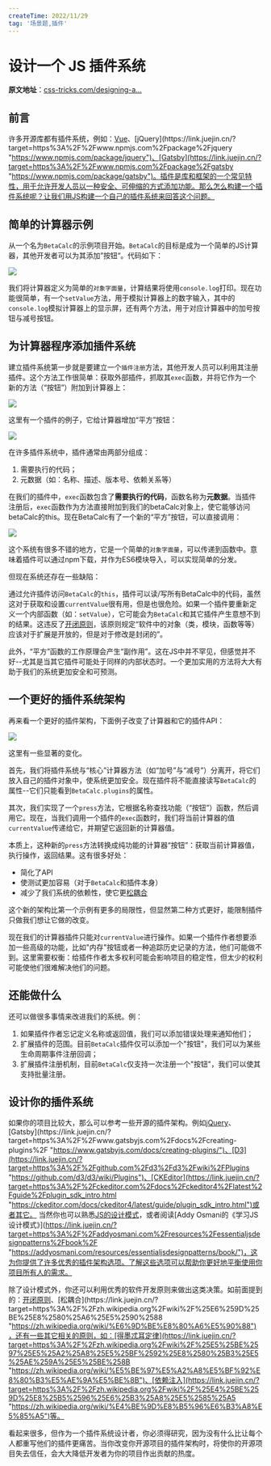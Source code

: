 ```yaml
---
createTime: 2022/11/29
tag: '场景题,插件'
---
```

# 设计一个 JS 插件系统

**原文地址**：[css-tricks.com/designing-a…](https://css-tricks.com/designing-a-javascript-plugin-system/ "https://css-tricks.com/designing-a-javascript-plugin-system/")

前言
--

许多开源库都有插件系统，例如：[Vue](https://link.juejin.cn/?target=https%3A%2F%2Fwww.npmjs.com%2Fpackage%2Fvue "https://www.npmjs.com/package/vue")、[jQuery](https://link.juejin.cn/?target=https%3A%2F%2Fwww.npmjs.com%2Fpackage%2Fjquery "https://www.npmjs.com/package/jquery")、[Gatsby](https://link.juejin.cn/?target=https%3A%2F%2Fwww.npmjs.com%2Fpackage%2Fgatsby "https://www.npmjs.com/package/gatsby")。插件是库和框架的一个常见特性，用于允许开发人员以一种安全、可伸缩的方式添加功能。那么怎么构建一个插件系统呢？让我们用JS构建一个自己的插件系统来回答这个问题。

简单的计算器示例
--------

从一个名为`BetaCalc`的示例项目开始。`BetaCalc`的目标是成为一个简单的JS计算器，其他开发者可以为其添加”按钮“。代码如下：

![](https://p6-juejin.byteimg.com/tos-cn-i-k3u1fbpfcp/c8c708a017624d65aaaffcb3a82af62b~tplv-k3u1fbpfcp-zoom-in-crop-mark:4536:0:0:0.image)

我们将计算器定义为简单的`对象字面量`，计算结果将使用`console.log`打印。现在功能很简单，有一个`setValue`方法，用于模拟计算器上的数字输入，其中的`console.log`模拟计算器上的显示屏，还有两个方法，用于对应计算器中的加号按钮与减号按钮。

为计算器程序添加插件系统
------------

建立插件系统第一步就是要建立一个`插件注册`方法，其他开发人员可以利用其注册插件。这个方法工作很简单：获取外部插件，抓取其`exec`函数，并将它作为一个新的方法（“按钮”）附加到计算器上：

![](https://p1-juejin.byteimg.com/tos-cn-i-k3u1fbpfcp/f2e4c1e8f90147f5be3e33d4d4c31909~tplv-k3u1fbpfcp-zoom-in-crop-mark:4536:0:0:0.image)

这里有一个插件的例子，它给计算器增加“平方”按钮：

![](https://p6-juejin.byteimg.com/tos-cn-i-k3u1fbpfcp/27773c9075a6425b9c38e01ae46e539c~tplv-k3u1fbpfcp-zoom-in-crop-mark:4536:0:0:0.image)

在许多插件系统中，插件通常由两部分组成：

1. 需要执行的代码；
2. 元数据（如：名称、描述、版本号、依赖关系等）

在我们的插件中，`exec`函数包含了**需要执行的代码**，函数名称为**元数据**。当插件注册后，`exec`函数作为方法直接附加到我们的betaCalc对象上，使它能够访问betaCalc的this。现在BetaCalc有了一个新的“平方”按钮，可以直接调用：

![](https://p3-juejin.byteimg.com/tos-cn-i-k3u1fbpfcp/b8aab991ae91477ab167ac4f1761948d~tplv-k3u1fbpfcp-zoom-in-crop-mark:4536:0:0:0.image)

这个系统有很多不错的地方，它是一个简单的`对象字面量`，可以传递到函数中。意味着插件可以通过npm下载，并作为ES6模块导入，可以实现简单的分发。

但现在系统还存在一些缺陷：

通过允许插件访问`BetaCalc`的`this`，插件可以读/写所有BetaCalc中的代码，虽然这对于获取和设置`currentValue`很有用，但是也很危险。如果一个插件要重新定义一个内部函数（如：`setValue`），它可能会为`BetaCalc`和其它插件产生意想不到的结果。这违反了[开闭原则](https://link.juejin.cn/?target=https%3A%2F%2Fzh.wikipedia.org%2Fwiki%2F%25E5%25BC%2580%25E9%2597%25AD%25E5%258E%259F%25E5%2588%2599 "https://zh.wikipedia.org/wiki/%E5%BC%80%E9%97%AD%E5%8E%9F%E5%88%99")，该原则规定“软件中的对象（类，模块，函数等等）应该对于扩展是开放的，但是对于修改是封闭的”。

此外，“平方”函数的工作原理会产生“副作用”。这在JS中并不罕见，但感觉并不好--尤其是当其它插件可能处于同样的内部状态时。一个更加实用的方法将大大有助于我们的系统更加安全和可预测。

一个更好的插件系统架构
-----------

再来看一个更好的插件架构，下面例子改变了计算器和它的插件API：

![](https://p3-juejin.byteimg.com/tos-cn-i-k3u1fbpfcp/2108e8b5076f4c4a9e2202ecfc290340~tplv-k3u1fbpfcp-zoom-in-crop-mark:4536:0:0:0.image)

这里有一些显著的变化。

首先，我们将插件系统与“核心”计算器方法（如“加号”与“减号”）分离开，将它们放入自己的插件对象中，使系统更加安全。现在插件将不能直接读写`BetaCalc`的属性--它们只能看到`BetaCalc.plugins`的属性。

其次，我们实现了一个`press`方法，它根据名称查找功能（“按钮”）函数，然后调用它。现在，当我们调用一个插件的`exec`函数时，我们将当前计算器的值`currentValue`传递给它，并期望它返回新的计算器值。

本质上，这种新的`press`方法转换成纯功能的计算器“按钮”：获取当前计算器值，执行操作，返回结果。这有很多好处：

* 简化了API
* 使测试更加容易（对于`BetaCalc`和插件本身）
* 减少了我们系统的依赖性，使它更[松耦合](https://link.juejin.cn/?target=https%3A%2F%2Fzh.wikipedia.org%2Fwiki%2F%25E6%259D%25BE%25E8%2580%25A6%25E5%2590%2588 "https://zh.wikipedia.org/wiki/%E6%9D%BE%E8%80%A6%E5%90%88")

这个新的架构比第一个示例有更多的局限性，但显然第二种方式更好，能限制插件只做我们想让它做的改变。

现在我们的计算器插件只能对`currentValue`进行操作。如果一个插件作者想要添加一些高级的功能，比如"内存"按钮或者一种追踪历史记录的方法，他们可能做不到。这里需要权衡：给插件作者太多权利可能会影响项目的稳定性，但太少的权利可能使他们很难解决他们的问题。

还能做什么
-----

还可以做很多事情来改进我们的系统。例：

1. 如果插件作者忘记定义名称或返回值，我们可以添加错误处理来通知他们；
2. 扩展插件的范围。目前`BetaCalc`插件仅可以添加一个"按钮"，我们可以为某些生命周期事件注册回调；
3. 扩展插件注册机制，目前`BetaCalc`仅支持一次注册一个"按钮"，我们可以使其支持批量注册。

设计你的插件系统
--------

如果你的项目比较大，那么可以参考一些开源的插件架构。例如[jQuery](https://link.juejin.cn/?target=https%3A%2F%2Flearn.jquery.com%2Fplugins%2Fbasic-plugin-creation%2F "https://learn.jquery.com/plugins/basic-plugin-creation/")、[Gatsby](https://link.juejin.cn/?target=https%3A%2F%2Fwww.gatsbyjs.com%2Fdocs%2Fcreating-plugins%2F "https://www.gatsbyjs.com/docs/creating-plugins/")、[D3](https://link.juejin.cn/?target=https%3A%2F%2Fgithub.com%2Fd3%2Fd3%2Fwiki%2FPlugins "https://github.com/d3/d3/wiki/Plugins")、[CKEditor](https://link.juejin.cn/?target=https%3A%2F%2Fckeditor.com%2Fdocs%2Fckeditor4%2Flatest%2Fguide%2Fplugin_sdk_intro.html "https://ckeditor.com/docs/ckeditor4/latest/guide/plugin_sdk_intro.html")或者其它。 当然你也可以熟悉[JS的设计模式](https://link.juejin.cn/?target=https%3A%2F%2Fseesparkbox.com%2Ffoundry%2Fjavascript_design_patterns "https://seesparkbox.com/foundry/javascript_design_patterns")，或者阅读[Addy Osmani的《学习JS设计模式》](https://link.juejin.cn/?target=https%3A%2F%2Faddyosmani.com%2Fresources%2Fessentialjsdesignpatterns%2Fbook%2F "https://addyosmani.com/resources/essentialjsdesignpatterns/book/")，这为你提供了许多优秀的插件架构选项。了解这些选项可以帮助你更好地平衡使用你项目所有人的需求。

除了设计模式外，你还可以利用优秀的软件开发原则来做出这类决策。如前面提到的：[开闭原则](https://link.juejin.cn/?target=https%3A%2F%2Fzh.wikipedia.org%2Fwiki%2F%25E5%25BC%2580%25E9%2597%25AD%25E5%258E%259F%25E5%2588%2599 "https://zh.wikipedia.org/wiki/%E5%BC%80%E9%97%AD%E5%8E%9F%E5%88%99")、[松耦合](https://link.juejin.cn/?target=https%3A%2F%2Fzh.wikipedia.org%2Fwiki%2F%25E6%259D%25BE%25E8%2580%25A6%25E5%2590%2588 "https://zh.wikipedia.org/wiki/%E6%9D%BE%E8%80%A6%E5%90%88")，还有一些其它相关的原则，如：[得墨忒耳定律](https://link.juejin.cn/?target=https%3A%2F%2Fzh.wikipedia.org%2Fwiki%2F%25E5%25BE%2597%25E5%25A2%25A8%25E5%25BF%2592%25E8%2580%25B3%25E5%25AE%259A%25E5%25BE%258B "https://zh.wikipedia.org/wiki/%E5%BE%97%E5%A2%A8%E5%BF%92%E8%80%B3%E5%AE%9A%E5%BE%8B")、[依赖注入](https://link.juejin.cn/?target=https%3A%2F%2Fzh.wikipedia.org%2Fwiki%2F%25E4%25BE%259D%25E8%25B5%2596%25E6%25B3%25A8%25E5%2585%25A5 "https://zh.wikipedia.org/wiki/%E4%BE%9D%E8%B5%96%E6%B3%A8%E5%85%A5")等。

看起来很多，但作为一个插件系统设计者，你必须得研究，因为没有什么比让每个人都重写他们的插件更痛苦。当你改变你开源项目的插件架构时，将使你的开源项目失去信任，会大大降低开发者为你的项目作出贡献的热度。
